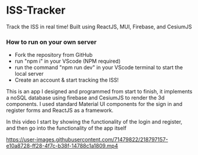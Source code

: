 # ISS-Tracker
Track the ISS in real time! Built using ReactJS, MUI, Firebase, and CesiumJS
<h3> How to run on your own server </h3>
<ul><li> Fork the repository from GitHub</li>
    <li> run "npm i" in your VScode (NPM required)</li>
    <li> run the command "npm run dev" in your VScode terminal to start the local server</li>
    <li> Create an account & start tracking the ISS! </li> 
    </ul>
This is an app I designed and programmed from start to finish, it implements a noSQL database using firebase and CesiumJS to render the 3d components. 
I used standard Material UI components for the sign in and register forms and ReactJS as a framework.

In this video I start by showing the functionality of the login and register, and then go into the functionality of the app itself



https://user-images.githubusercontent.com/71479822/218797157-e10a8728-ff28-4f7c-b38f-14788c1a1809.mp4


